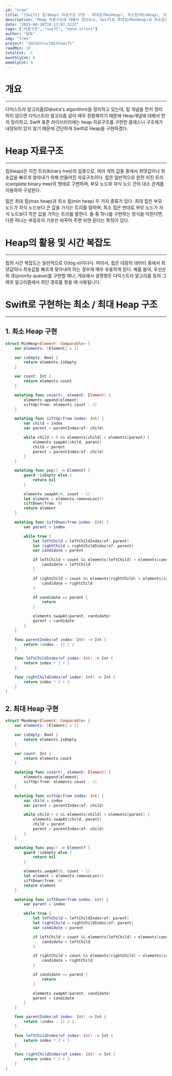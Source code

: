 ```yaml
---
id: "tree"
title: "[Swift] 힙(Heap) 자료구조 구현 - 최대힙(MaxHeap), 최소힙(MinHeap), 우선순위 큐"
description: "Heap 자료구조에 대해서 알아보고, Swift로 최대힙(MaxHeap)과 최소힙(MinHeap)을 직접구현해 봅니다."
date: "2023-04-20T10:13:07.322Z"
tags: ["자료구조", "swift", "data struct"]
author: "달토"
img: "tree"
project: "dataStructWithSwift"
readMin: 10
totalCnt: -1
monthlyCnt: 0
weeklyCnt: 0
---
```


# 개요

---

다익스트라 알고리즘(Dijkstra's algorithm)을 정리하고 있는데, 힙 개념을 먼저 정리하지 않으면 다익스트라 알고리즘 글이 매우 장황해지기 때문에 Heap개념에 대해서 먼저 정리하고, Swift 표준 라이브러리에는 heap 자료구조를 구현한 클래스나 구조체가 내장되어 있지 않기 때문에 간단하게 Swift로 Heap을 구현하겠다.

# Heap 자료구조

---

힙(heap)은 이진 트리(binary tree)의 일종으로, 여러 개의 값들 중에서 최댓값이나 최솟값을 빠르게 찾아내기 위해 만들어진 자료구조이다. 힙은 일반적으로 완전 이진 트리(complete binary tree)의 형태로 구현하며, 부모 노드와 자식 노드 간의 대소 관계를 이용하여 구성된다.

힙은 최대 힙(max heap)과 최소 힙(min heap) 두 가지 종류가 있다. 최대 힙은 부모 노드가 자식 노드보다 큰 값을 가지는 트리를 말하며, 최소 힙은 반대로 부모 노드가 자식 노드보다 작은 값을 가지는 트리를 말한다. 둘 중 하나를 구현하는 방식을 익힌다면, 다른 하나는 부등호의 기호만 바꾸어 주면 되면 된다는 특징이 있다.

# Heap의 활용 및 시간 복잡도

---

힙의 시간 복잡도는 일반적으로 O(log n)이다다. 따라서, 힙은 대량의 데이터 중에서 최댓값이나 최솟값을 빠르게 찾아내야 하는 경우에 매우 유용하게 된다. 예를 들어, 우선순위 큐(priority queue)를 구현할 때나, 개요에서 설명했듯 다익스트라 알고리즘 등의 그래프 알고리즘에서 최단 경로를 찾을 때 사용됩니다.

# Swift로 구현하는 최소 / 최대 Heap 구조

---

## 1. 최소 Heap 구현

```swift
struct MinHeap<Element: Comparable> {
    var elements: [Element] = []

    var isEmpty: Bool {
        return elements.isEmpty
    }

    var count: Int {
        return elements.count
    }

    mutating func insert(_ element: Element) {
        elements.append(element)
        siftUp(from: elements.count - 1)
    }

    mutating func siftUp(from index: Int) {
        var child = index
        var parent = parentIndex(of: child)

        while child > 0 && elements[child] < elements[parent] {
            elements.swapAt(child, parent)
            child = parent
            parent = parentIndex(of: child)
        }
    }

    mutating func pop() -> Element? {
        guard !isEmpty else {
            return nil
        }

        elements.swapAt(0, count - 1)
        let element = elements.removeLast()
        siftDown(from: 0)
        return element
    }

    mutating func siftDown(from index: Int) {
        var parent = index

        while true {
            let leftChild = leftChildIndex(of: parent)
            let rightChild = rightChildIndex(of: parent)
            var candidate = parent

            if leftChild < count && elements[leftChild] < elements[candidate] {
                candidate = leftChild
            }

            if rightChild < count && elements[rightChild] < elements[candidate] {
                candidate = rightChild
            }

            if candidate == parent {
                return
            }

            elements.swapAt(parent, candidate)
            parent = candidate
        }
    }

    func parentIndex(of index: Int) -> Int {
        return (index - 1) / 2
    }

    func leftChildIndex(of index: Int) -> Int {
        return index * 2 + 1
    }

    func rightChildIndex(of index: Int) -> Int {
        return index * 2 + 2
    }
}
```

## 2. 최대 Heap 구현

```swift
struct MaxHeap<Element: Comparable> {
    var elements: [Element] = []

    var isEmpty: Bool {
        return elements.isEmpty
    }

    var count: Int {
        return elements.count
    }

    mutating func insert(_ element: Element) {
        elements.append(element)
        siftUp(from: elements.count - 1)
    }

    mutating func siftUp(from index: Int) {
        var child = index
        var parent = parentIndex(of: child)

        while child > 0 && elements[child] > elements[parent] {
            elements.swapAt(child, parent)
            child = parent
            parent = parentIndex(of: child)
        }
    }

    mutating func pop() -> Element? {
        guard !isEmpty else {
            return nil
        }

        elements.swapAt(0, count - 1)
        let element = elements.removeLast()
        siftDown(from: 0)
        return element
    }

    mutating func siftDown(from index: Int) {
        var parent = index

        while true {
            let leftChild = leftChildIndex(of: parent)
            let rightChild = rightChildIndex(of: parent)
            var candidate = parent

            if leftChild < count && elements[leftChild] > elements[candidate] {
                candidate = leftChild
            }

            if rightChild < count && elements[rightChild] > elements[candidate] {
                candidate = rightChild
            }

            if candidate == parent {
                return
            }

            elements.swapAt(parent, candidate)
            parent = candidate
        }
    }

    func parentIndex(of index: Int) -> Int {
        return (index - 1) / 2
    }

    func leftChildIndex(of index: Int) -> Int {
        return index * 2 + 1
    }

    func rightChildIndex(of index: Int) -> Int {
        return index * 2 + 2
    }
}


```
